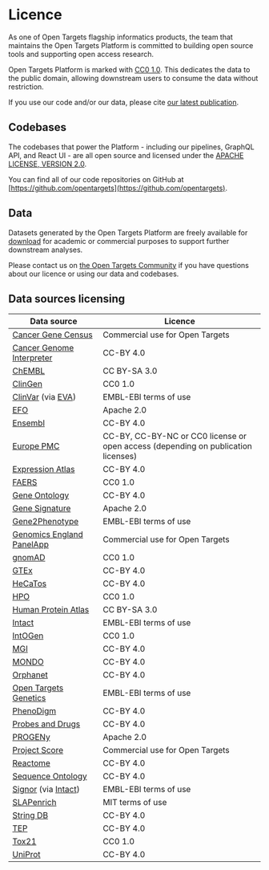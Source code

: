 # Licence

As one of Open Targets flagship informatics products, the team that maintains the Open Targets Platform is committed to building open source tools and supporting open access research.

Open Targets Platform is marked with [CC0 1.0](http://creativecommons.org/publicdomain/zero/1.0?ref=chooser-v1). This dedicates the data to the public domain, allowing downstream users to consume the data without restriction.

If you use our code and/or our data, please cite [our latest publication](citation.md#latest-publication).

## **Codebases**

The codebases that power the Platform - including our pipelines, GraphQL API, and React UI - are all open source and licensed under the [APACHE LICENSE, VERSION 2.0](https://www.apache.org/licenses/LICENSE-2.0).

You can find all of our code repositories on GitHub at [https://github.com/opentargets](https://github.com/opentargets).

## **Data**

Datasets generated by the Open Targets Platform are freely available for [download](data-access/datasets.md) for academic or commercial purposes to support further downstream analyses.

Please contact us on [the Open Targets Community](https://community.opentargets.org/) if you have questions about our licence or using our data and codebases.

## Data sources licensing

| Data source                                                                                                     | Licence                                                                           |
| --------------------------------------------------------------------------------------------------------------- | --------------------------------------------------------------------------------- |
| [Cancer Gene Census](https://cancer.sanger.ac.uk/census)                                                        | Commercial use for Open Targets                                                   |
| [Cancer Genome Interpreter](https://www.cancergenomeinterpreter.org/biomarkers)                                 | CC-BY 4.0                                                                         |
| [ChEMBL](https://www.ebi.ac.uk/chembl/)                                                                         | CC BY-SA 3.0                                                                      |
| [ClinGen](https://clinicalgenome.org/)                                                                          | CC0 1.0                                                                           |
| [ClinVar](https://www.ncbi.nlm.nih.gov/clinvar/) (via [EVA](https://www.ebi.ac.uk/eva/))                        | EMBL-EBI terms of use                                                             |
| [EFO](https://www.ebi.ac.uk/efo/)                                                                               | Apache 2.0                                                                        |
| [Ensembl](https://www.ensembl.org/index.html)                                                                   | CC-BY 4.0                                                                         |
| [Europe PMC](http://europepmc.org/)                                                                             | CC-BY, CC-BY-NC or CC0 license or open access (depending on publication licenses) |
| [Expression Atlas](https://www.ebi.ac.uk/gxa/home)                                                              | CC-BY 4.0                                                                         |
| [FAERS](https://www.fda.gov/drugs/surveillance/questions-and-answers-fdas-adverse-event-reporting-system-faers) | CC0 1.0                                                                           |
| [Gene Ontology](http://geneontology.org/)                                                                       | CC-BY 4.0                                                                         |
| [Gene Signature](https://www.hsls.pitt.edu/obrc/index.php?page=URL1268854187)                                   | Apache 2.0                                                                        |
| [Gene2Phenotype](https://www.ebi.ac.uk/gene2phenotype)                                                          | EMBL-EBI terms of use                                                             |
| [Genomics England PanelApp](https://panelapp.genomicsengland.co.uk/)                                            | Commercial use for Open Targets                                                   |
| [gnomAD](https://gnomad.broadinstitute.org/)                                                                    | CC0 1.0                                                                           |
| [GTEx](https://www.gtexportal.org)                                                                              | CC-BY 4.0                                                                         |
| [HeCaTos](https://cordis.europa.eu/project/id/602156/results)                                                   | CC-BY 4.0                                                                         |
| [HPO](https://hpo.jax.org/app/)                                                                                 | CC0 1.0                                                                           |
| [Human Protein Atlas](http://www.proteinatlas.org/)                                                             | CC BY-SA 3.0                                                                      |
| [Intact](https://www.ebi.ac.uk/intact/home)                                                                     | EMBL-EBI terms of use                                                             |
| [IntOGen](http://www.intogen.org/search)                                                                        | CC0 1.0                                                                           |
| [MGI](http://www.informatics.jax.org/phenotypes.shtml)                                                          | CC-BY 4.0                                                                         |
| [MONDO](https://mondo.monarchinitiative.org)                                                                    | CC-BY 4.0                                                                         |
| [Orphanet](https://www.orpha.net/consor/cgi-bin/index.php)                                                      | CC-BY 4.0                                                                         |
| [Open Targets Genetics](https://genetics.opentargets.org/)                                                      | EMBL-EBI terms of use                                                             |
| [PhenoDigm](https://www.sanger.ac.uk/tool/phenodigm/)                                                           | CC-BY 4.0                                                                         |
| [Probes and Drugs](https://www.probes-drugs.org/home/)                                                          | CC-BY 4.0                                                                         |
| [PROGENy](https://saezlab.github.io/progeny/)                                                                   | Apache 2.0                                                                        |
| [Project Score](https://score.depmap.sanger.ac.uk/)                                                             | Commercial use for Open Targets                                                   |
| [Reactome](https://reactome.org/)                                                                               | CC-BY 4.0                                                                         |
| [Sequence Ontology](http://www.sequenceontology.org/)                                                           | CC-BY 4.0                                                                         |
| [Signor](https://signor.uniroma2.it/) (via [Intact](https://www.ebi.ac.uk/intact/home))                         | EMBL-EBI terms of use                                                             |
| [SLAPenrich](https://saezlab.github.io/SLAPenrich/)                                                             | MIT terms of use                                                                  |
| [String DB](https://string-db.org/)                                                                             | CC-BY 4.0                                                                         |
| [TEP](https://www.thesgc.org/tep)                                                                               | CC-BY 4.0                                                                         |
| [Tox21](https://tox21.gov/overview/about-tox21/)                                                                | CC0 1.0                                                                           |
| [UniProt](https://www.uniprot.org/)                                                                             | CC-BY 4.0                                                                         |




